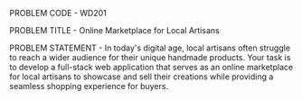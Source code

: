 PROBLEM CODE - WD201

PROBLEM TITLE - Online Marketplace for Local Artisans

PROBLEM STATEMENT - In today's digital age, local artisans often struggle to reach a 
  wider audience for their unique handmade products. Your task is
  to develop a full-stack web application that serves as an online
  marketplace for local artisans to showcase and sell their 
  creations while providing a seamless shopping experience for buyers.

